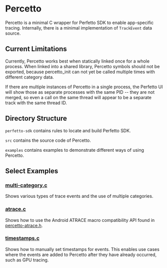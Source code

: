 # Percetto

Percetto is a minimal C wrapper for Perfetto SDK to enable app-specific
tracing.  Internally, there is a minimal implementation of `TrackEvent` data
source.

## Current Limitations

Currently, Percetto works best when statically linked once for a whole process.
When linked into a shared library, Percetto symbols should not be exported,
because percetto_init can not yet be called multiple times with different
category data.

If there are multiple instances of Percetto in a single process, the Perfetto
UI will show those as separate processes with the same PID -- they are not
merged, so even a call on the same thread will appear to be a separate track
with the same thread ID.

## Directory Structure

`perfetto-sdk` contains rules to locate and build Perfetto SDK.

`src` contains the source code of Percetto.

`examples` contains examples to demonstrate different ways of using Percetto.

## Select Examples

### [multi-category.c](examples/multi-category.c)

Shows various types of trace events and the use of multiple categories.

### [atrace.c](examples/atrace.c)

Shows how to use the Android ATRACE macro compatibility API found in
[percetto-atrace.h](src/percetto-atrace.h).

### [timestamps.c](examples/timestamps.c)

Shows how to manually set timestamps for events. This enables use cases where
the events are added to Percetto after they have already occurred, such as
GPU tracing.
